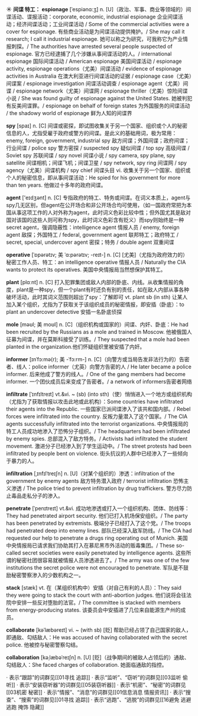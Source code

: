 ☀ <span class="category">**间谍 特工：**</span>
<span class="vocabulary">**espionage**</span> [ˈespiənɑ:ʒ]
<span class="definition">n. [U]（政治、军事、商业等领域的）间谍活动、谍报活动：</span>corporate, economic, industrial espionage 企业间谍活动；经济间谍活动；工业间谍活动 / Some of the commercial activities were a cover for espionage. 有些商业活动是为间谍活动提供掩护。/ She may call it research; I call it industrial espionage. 她可以称之为研究，可我称它为产业情报刺探。/ The authorities have arrested several people suspected of espionage. 官方已经逮捕了几个涉嫌从事间谍活动的人。/ international espionage 国际间谍活动 / American espionage 美国间谍活动 / espionage activity, espionage operations（尤美）间谍活动 / evidence of espionage activities in Australia 在澳大利亚进行间谍活动的证据 / espionage case（尤美）间谍案 / espionage investigation 间谍活动调查 / espionage agent（尤美）间谍 / espionage network（尤美）间谍网 / espionage thriller（尤美）惊险间谍小说 / She was found guilty of espionage against the United States. 她被判犯有反美间谍罪。/ espionage on behalf of foreign states 为外国服务的间谍活动 / the shadowy world of espionage 鲜为人知的间谍界

<span class="vocabulary">**spy**</span> [spaɪ] 
<span class="definition">n. [C] 间谍或密探，即试图收集关于另一个国家、组织或个人的秘密信息的人，尤指受雇于政府或警方的间谍。是此义的基础用词，极为常用：</span>enemy, foreign, government, industrial spy 敌方间谍；外国间谍；政府间谍；行业间谍 / police spy 警方密探 / suspected spy 疑似间谍 / top spy 高级间谍 / Soviet spy 苏联间谍 / spy novel 间谍小说 / spy camera, spy plane, spy satellite 间谍相机；间谍飞机；间谍卫星 / spy network, spy ring 间谍网 / spy agency（尤美）间谍机构 / spy chief 间谍头目 <span class="definition">vi. 收集关于另一个国家、组织或个人的秘密信息，即从事间谍活动：</span>He spied for his government for more than ten years. 他做过十多年的政府间谍。

<span class="vocabulary">**agent**</span> ['eɪdӡənt] 
<span class="definition">n. [C] 专指政府的特工、特务或间谍。在词义本质上，agent与spy几无区别，但agent在公开场合和非公开场合均可使用，（如一国政府常把为本国从事这项工作的人对外称为agent，此时词义色彩比较中性；但外国尤其是敌对国对该国的这些人则可称为spy，此时词义色彩含有贬义）而spy则始终是一种secret agent，强调隐蔽性：</span>intelligence agent 情报人员 / enemy, foreign agent 敌探；外国特工 / federal, government agent 联邦特工；政府特工 / secret, special, undercover agent 密探；特务 / double agent 双重间谍
           
<span class="vocabulary">**operative**</span> [ˈɒpərətɪv; 美 ˈɑ:pərətɪv; -reɪt-]
<span class="definition">n. [C] [尤美]（尤指为政府效力的）秘密工作人员、特工：</span>an intelligence operative 情报人员 / Naturally the CIA wants to protect its operatives. 美国中央情报局当然想保护其特工。

<span class="vocabulary">**plant**</span> [plɑːnt] 
<span class="definition">n. [C] 打入犯罪集团或敌人内部的卧底、内线。从收集情报的角度，plant是一种spy，但一个plant有时还负有别的责任，如在敌人内部从事各种破坏活动，此时其词义范围则超出了spy：</span>了解即可 <span class="definition">vt. plant sb (in sth) 让某人加入某个组织，尤指为了获取关于该组织成员的秘密情报，即安插（卧底）：</span>to plant an undercover detective 安插一名卧底侦探
                      
<span class="vocabulary">**mole**</span> [məʊl; 美 moʊl]
<span class="definition">n. [C]（组织机构或国家的）间谍、内奸、卧底：</span>He had been recruited by the Russians as a mole and trained in Moscow. 他被俄国人征募为间谍，并在莫斯科接受了训练。/ They suspected that a mole had been planted in the organization.他们怀疑组织里被安插了内奸。
 
<span class="vocabulary">**informer**</span> [ɪnˈfɔ:mə(r); 美 -ˈfɔ:rm-]
<span class="definition">n. [C]（向警方或当局告发非法行为的）告密者、线人：</span>police informer（尤英）向警方告密的人 / He later became a police informer. 后来他成了警方的线人。/ One of the gang members had become informer. 一个团伙成员后来变成了告密者。/ a network of informers告密者网络

<span class="vocabulary">**infiltrate**</span> [ˈɪnfɪltreɪt]
<span class="definition">vt.&vi. ~ (sb) (into sth)（使）悄悄进入一个地方或组织机构（尤指为了获取情报以攻击此地或此机构）：</span>Some countries have infiltrated their agents into the Republic. 一些国家已派间谍渗入了该共和国内部。/ Rebel forces were infiltrated into the country. 反叛力量潜入了这个国家。/ The CIA agents successfully infiltrated into the terrorist organizations. 中央情报局的特工人员成功地渗入了恐怖分子组织。/ The headquarters had been infiltrated by enemy spies. 总部混入了敌方特务。/ Activists had infiltrated the student movement. 激进分子已经渗入到了学生运动中。/ The street protests had been infiltrated by people bent on violence. 街头抗议的人群中已经渗入了一些倾向于暴力的人。
                      
<span class="vocabulary">**infiltration**</span> [ˌɪnfɪlˈtreɪʃn]
<span class="definition">n. [U]（对某个组织的）渗透：</span>infiltration of the government by enemy agents 敌方特务潜入政府 / terrorist infiltration 恐怖主义渗透 / The police tried to prevent infiltration by drug traffickers. 警方尽力防止毒品走私分子的渗入。

<span class="vocabulary">**penetrate**</span> [ˈpenɪtreɪt]
<span class="definition">vt.&vi. 成功地渗透或打入一个组织机构、团体、防线等：</span>They had penetrated airport security. 他们已打入机场保安组织。/ The party has been penetrated by extremists. 极端分子已经打入了这个党。/ The troops had penetrated deep into enemy lines. 部队已经深入敌军防线。/ The CIA had requested our help to penetrate a drugs ring operating out of Munich. 美国中央情报局已请求我们协助其打入在慕尼黑市外活动的贩毒集团。/ These so-called secret societies were easily penetrated by intelligence agents. 这些所谓的秘密社团很容易就被情报人员渗透进去了。/ The army was one of the few institutions the secret police were not encouraged to penetrate. 军队是不鼓励秘密警察渗入的少数机构之一。
                      
<span class="vocabulary">**stack**</span> [stæk]
<span class="definition">vt. 在（某组织机构中）安插（对自己有利的人员）：</span>They said they were going to stack the court with anti-abortion judges. 他们说将会往法院中安排一些反对堕胎的法官。/ The committee is stacked with members from energy-producing states. 该委员会中安插进了几位来自能源生产州的成员。

<span class="vocabulary">**collaborate**</span> [kəˈlæbəreɪt]
<span class="definition">vi. ~ (with sb) [贬] 帮助已经占领了自己国家的敌人，即通敌、勾结敌人：</span>He was accused of having collaborated with the secret police. 他被控与秘密警察勾结。
           
<span class="vocabulary">**collaboration**</span> [kəˌlæbəˈreɪʃn]
<span class="definition">n. [U] [贬]（战争期间的被敌人占领后的）通敌、勾结敌人：</span>She faced charges of collaboration. 她面临通敌的指控。

· 表示“跟踪”的词群见[[01寻找 追踪]]
· 表示“监听”、“窃听”的词群见[[03监听 偷听]]
· 表示“安装窃听器”的词群见[[05装窃听器]]
· 表示“机密”、“秘密”的词群见[[03机密 秘密]]
· 表示“情报”、“消息”的词群见[[01信息消息 情报资讯]]
· 表示“搜查”、“搜索”的词群见[[01寻找 追踪]]
· 表示“逃跑”、“逃脱”的词群见[[16避免 逃避 逃跑 掩饰 隐藏]]
